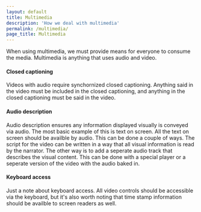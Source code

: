 ```yaml
---
layout: default
title: Multimedia
description: 'How we deal with multimedia'
permalink: /multimedia/
page_title: Multimedia
---
```

When using multimedia, we must provide means for everyone to consume the media. Multimedia is anything that uses audio and video.

#### Closed captioning

Videos with audio require synchornized closed captioning. Anything said in the video must be included in the closed captioning, and anything in the closed captioning must be said in the video. 

#### Audio description

Audio description ensures any information displayed visually is conveyed via audio. The most basic example of this is text on screen. All the text on screen should be availble by audio. This can be done a couple of ways. The script for the video can be written in a way that all visual information is read by the narrator. The other way is to add a seperate audio track that describes the visual content. This can be done with a special player or a seperate version of the video with the audio baked in. 

#### Keyboard access

Just a note about keyboard access. All video controls should be accessible via the keyboard, but it's also worth noting that time stamp information should be availble to screen readers as well. 